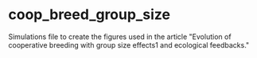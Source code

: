 # coop_breed_group_size
Simulations file to create the figures used in the article "Evolution of cooperative breeding with group size effects1 and ecological feedbacks."
